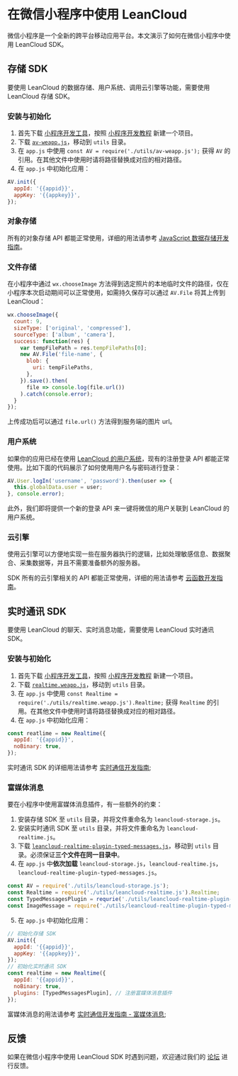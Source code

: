 # 在微信小程序中使用 LeanCloud

微信小程序是一个全新的跨平台移动应用平台。本文演示了如何在微信小程序中使用 LeanCloud SDK。

## 存储 SDK

要使用 LeanCloud 的数据存储、用户系统、调用云引擎等功能，需要使用 LeanCloud 存储 SDK。

### 安装与初始化
1. 首先下载 [小程序开发工具](https://mp.weixin.qq.com/debug/wxadoc/dev/devtools/download.html)，按照 [小程序开发教程](https://mp.weixin.qq.com/debug/wxadoc/dev/) 新建一个项目。
2. 下载 [`av-weapp.js`](https://unpkg.com/leancloud-storage@^2.0.0-beta/dist/av-weapp.js)，移动到 `utils` 目录。
3. 在 `app.js` 中使用 `const AV = require('./utils/av-weapp.js');` 获得 `AV` 的引用。在其他文件中使用时请将路径替换成对应的相对路径。
4. 在 `app.js` 中初始化应用：
  ```javascript
  AV.init({
    appId: '{{appid}}',
    appKey: '{{appkey}}',
  });
  ```

### 对象存储
所有的对象存储 API 都能正常使用，详细的用法请参考 [JavaScript 数据存储开发指南](leanstorage_guide-js.html)。

### 文件存储

在小程序中通过 `wx.chooseImage` 方法得到选定照片的本地临时文件的路径，仅在小程序本次启动期间可以正常使用，如需持久保存可以通过 `AV.File` 将其上传到 LeanCloud：

```javascript
wx.chooseImage({
  count: 9,
  sizeType: ['original', 'compressed'],
  sourceType: ['album', 'camera'],
  success: function(res) {
    var tempFilePath = res.tempFilePaths[0];
    new AV.File('file-name', {
      blob: {
        uri: tempFilePaths,
      },
    }).save().then(
      file => console.log(file.url())
    ).catch(console.error);
  }
});
```

上传成功后可以通过 `file.url()` 方法得到服务端的图片 url。

### 用户系统
如果你的应用已经在使用 [LeanCloud 的用户系统](leanstorage_guide-js.html#用户)，现有的注册登录 API 都能正常使用。比如下面的代码展示了如何使用用户名与密码进行登录：

```javascript
AV.User.logIn('username', 'password').then(user => {
  this.globalData.user = user;
}, console.error);
```

此外，我们即将提供一个新的登录 API 来一键将微信的用户关联到 LeanCloud 的用户系统。

### 云引擎
使用云引擎可以方便地实现一些在服务器执行的逻辑，比如处理敏感信息、数据聚合、采集数据等，并且不需要准备额外的服务器。

SDK 所有的云引擎相关的 API 都能正常使用，详细的用法请参考 [云函数开发指南](leanengine_cloudfunction_guide-node.html)。

## 实时通讯 SDK

要使用 LeanCloud 的聊天、实时消息功能，需要使用 LeanCloud 实时通讯 SDK。

### 安装与初始化

1. 首先下载 [小程序开发工具](https://mp.weixin.qq.com/debug/wxadoc/dev/devtools/download.html)，按照 [小程序开发教程](https://mp.weixin.qq.com/debug/wxadoc/dev/) 新建一个项目。
2. 下载 [`realtime.weapp.js`](https://unpkg.com/leancloud-realtime@^3.3.0/dist/realtime.weapp.js)，移动到 `utils` 目录。
3. 在 `app.js` 中使用 `const Realtime = require('./utils/realtime.weapp.js').Realtime;` 获得 `Realtime` 的引用。在其他文件中使用时请将路径替换成对应的相对路径。
4. 在 `app.js` 中初始化应用：
  ```javascript
  const reatlime = new Realtime({
    appId: '{{appid}}',
    noBinary: true,
  });
  ```

实时通讯 SDK 的详细用法请参考 [实时通信开发指南](realtime_guide-js.html);

### 富媒体消息
要在小程序中使用富媒体消息插件，有一些额外的约束：

1. 安装存储 SDK 至 `utils` 目录，并将文件重命名为 `leancloud-storage.js`。
2. 安装实时通讯 SDK 至 `utils` 目录，并将文件重命名为 `leancloud-realtime.js`。
3. 下载 [`leancloud-realtime-plugin-typed-messages.js`](https://unpkg.com/leancloud-realtime-plugin-typed-messages@^1.0.0)，移动到 `utils` 目录。必须保证**三个文件在同一目录中**。
4. 在 `app.js` 中**依次加载** `leancloud-storage.js`，`leancloud-realtime.js`，`leancloud-realtime-plugin-typed-messages.js`。
  ```javascript
  const AV = require('./utils/leancloud-storage.js');
  const Realtime = require('./utils/leancloud-realtime.js').Realtime;
  const TypedMessagesPlugin = requrie('./utils/leancloud-realtime-plugin-typed-messages.js).TypedMessagesPlugin;
  const ImageMessage = require('./utils/leancloud-realtime-plugin-typed-messages.js').ImageMessage;
  ```
5. 在 `app.js` 中初始化应用：
  ```javascript
  // 初始化存储 SDK
  AV.init({
    appId: '{{appid}}',
    appKey: '{{appkey}}',
  });
  // 初始化实时通讯 SDK
  const realtime = new Realtime({
    appId: '{{appid}}',
    noBinary: true,
    plugins: [TypedMessagesPlugin], // 注册富媒体消息插件
  });
  ```

富媒体消息的用法请参考 [实时通信开发指南 - 富媒体消息](realtime_guide-js.html#富媒体消息);

## 反馈
如果在微信小程序中使用 LeanCloud SDK 时遇到问题，欢迎通过我们的 [论坛](https://forum.leancloud.cn/c/jing-xuan-faq/weapp) 进行反馈。
